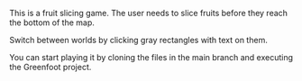 This is a fruit slicing game. The user needs to slice fruits before they reach the bottom of the map. 

Switch between worlds by clicking gray rectangles with text on them.

You can start playing it by cloning the files in the main branch and executing the Greenfoot project.
